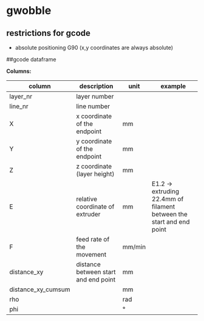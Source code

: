 # gwobble

## restrictions for gcode
- absolute positioning G90 (x,y coordinates are always absolute)

##gcode dataframe

**Columns:**

| column             | description                          | unit   | example                                                                |
|--------------------|--------------------------------------|--------|------------------------------------------------------------------------|
| layer_nr           | layer number                         |        |                                                                        |
| line_nr            | line number                          |        |                                                                        |
| X                  | x coordinate of the endpoint         | mm     |                                                                        |
| Y                  | y coordinate of the endpoint         | mm     |                                                                        |
| Z                  | z coordinate (layer height)          | mm     |                                                                        |
| E                  | relative coordinate of extruder      | mm     | E1.2  ->  extruding 22.4mm of filament between the start and end point |
| F                  | feed rate of the movement            | mm/min |                                                                        |
| distance_xy        | distance between start and end point | mm     |                                                                        |
| distance_xy_cumsum |                                      | mm     |                                                                        |
| rho                |                                      | rad    |                                                                        |
| phi                |                                      | °      |                                                                        |
